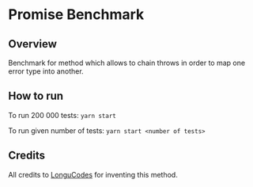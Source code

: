 # Promise Benchmark

## Overview
Benchmark for method which allows to chain throws in order to map one error type into another.

## How to run

To run 200 000 tests:
`yarn start`

To run given number of tests:
`yarn start <number of tests>`

## Credits
All credits to [LonguCodes](https://github.com/LonguCodes) for inventing this method.
